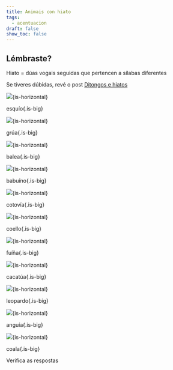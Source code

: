 ```yaml
---
title: Animais con hiato
tags:
  - acentuacion
draft: false
show_toc: false
---
```

## Lémbraste?

<article>

Hiato = dúas vogais seguidas que pertencen a sílabas diferentes

Se tiveres dúbidas, revé o post [Ditongos e hiatos](https://laurarubio.net/posts/ditongos-e-hiatos/)

</article>

![](/img/esquio_hiato.jpg){is-horizontal}

esqu<e-answer>ío</e-answer>{.is-big}

![](/img/grua_hiato.jpg){is-horizontal}

gr<e-answer>úa</e-answer>{.is-big}

![](/img/balea_hiato.jpg){is-horizontal}

bal<e-answer>ea</e-answer>{.is-big}

![](/img/babuino_hiato.jpg){is-horizontal}

bab<e-answer>uí</e-answer>no{.is-big}

![](/img/cotovia_hiato.jpg){is-horizontal}

cotov<e-answer>ía</e-answer>{.is-big}

![](/img/coello_hiato.jpg){is-horizontal}

c<e-answer>oe</e-answer>llo{.is-big}

![](/img/fuiña_hiato.jpg){is-horizontal}

f<e-answer>uí</e-answer>ña{.is-big}

![](/img/cacatua_hiato.jpg){is-horizontal}

cacat<e-answer>úa</e-answer>{.is-big}

![](/img/leopardo_hiato.jpg){is-horizontal}

l<e-answer>eo</e-answer>pardo{.is-big}

![](/img/anguia_hiato.jpg){is-horizontal}

angu<e-answer>ía</e-answer>{.is-big}

![](/img/coala_hiato.jpg){is-horizontal}

c<e-answer>oa</e-answer>la{.is-big}

<e-validate>Verifica as respostas</e-validate>